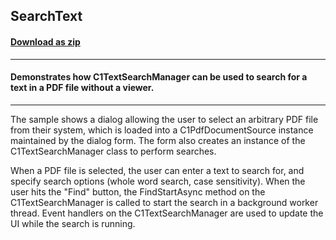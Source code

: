 ## SearchText
#### [Download as zip](https://grapecity.github.io/DownGit/#/home?url=https://github.com/GrapeCity/ComponentOne-WinForms-Samples/tree/master/Core\Document\CS\SearchText)
____
#### Demonstrates how C1TextSearchManager can be used to search for a text in a PDF file without a viewer.
____
The sample shows a dialog allowing the user to select an arbitrary PDF file from their system,
which is loaded into a C1PdfDocumentSource instance maintained by the dialog form.
The form also creates an instance of the C1TextSearchManager class to perform searches.

When a PDF file is selected, the user can enter a text to search for, and specify search options (whole word search, case sensitivity).
When the user hits the "Find" button, the FindStartAsync method on the C1TextSearchManager is called to start the search in a background worker thread.
Event handlers on the C1TextSearchManager are used to update the UI while the search is running.
